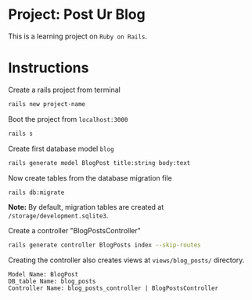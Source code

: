 # Project: Post Ur Blog

This is a learning project on `Ruby on Rails`. 

# Instructions

Create a rails project from terminal
```bash
rails new project-name
```

Boot the project from `localhost:3000`
```bash
rails s
```
Create first database model `blog`
```bash
rails generate model BlogPost title:string body:text
```

Now create tables from the database migration file
```bash
rails db:migrate
```

**Note:** By default, migration tables are created at `/storage/development.sqlite3`. 

Create a controller "BlogPostsController"
```bash
rails generate controller BlogPosts index --skip-routes
```
Creating the controller also creates views at `views/blog_posts/` directory.



```
Model Name: BlogPost
DB_table Name: blog_posts
Controller Name: blog_posts_controller | BlogPostsController
```

